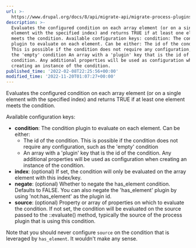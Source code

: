 ```yaml
---
url: >-
  https://www.drupal.org/docs/8/api/migrate-api/migrate-process-plugins/process-plugins-from-contrib-modules/migrate-conditions/migrate-conditions-condition-plugins/has-element
description: >-
  Evaluates the configured condition on each array element (or on a single
  element with the specified index) and returns TRUE if at least one element
  meets the condition. Available configuration keys: condition: The condition
  plugin to evaluate on each element. Can be either: The id of the condition.
  This is possible if the condition does not require any configuration, such as
  the 'empty' condition An array with a 'plugin' key that is the id of the
  condition. Any additional properties will be used as configuration when
  creating an instance of the condition.
published_time: '2022-02-08T22:25:56+00:00'
modified_time: '2022-11-20T01:07:27+00:00'
---
```

Evaluates the configured condition on each array element (or on a single element with the specified index) and returns TRUE if at least one element meets the condition.

Available configuration keys:

* **condition**: The condition plugin to evaluate on each element. Can be either:  
   * The id of the condition. This is possible if the condition does not require any configuration, such as the 'empty' condition  
   * An array with a 'plugin' key that is the id of the condition. Any additional properties will be used as configuration when creating an instance of the condition.
* **index**: (optional) If set, the condition will only be evaluated on the array element with this index/key.
* **negate**: (optional) Whether to negate the has\_element condition. Defaults to FALSE. You can also negate the 'has\_element' plugin by using 'not:has\_element' as the plugin id.
* **source**: (optional) Property or array of properties on which to evaluate the condition. If not set, the condition will be evaluated on the source passed to the ::evaluate() method, typically the source of the process plugin that is using this condition.

Note that you should never configure `source` on the condition that is leveraged by `has_element`. It wouldn't make any sense.